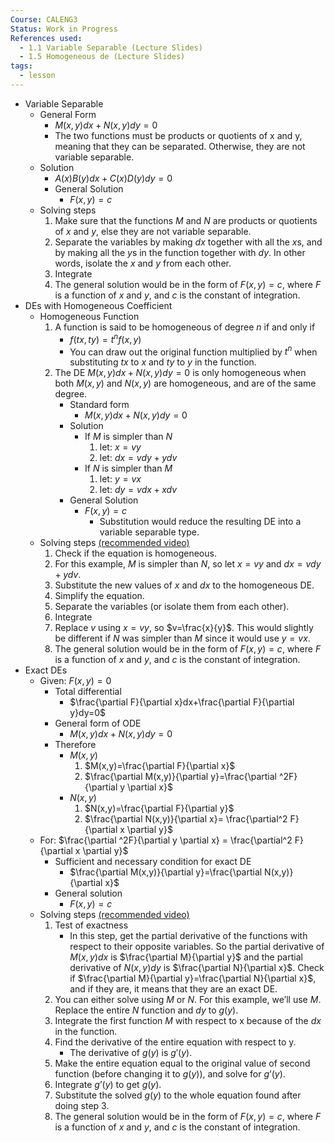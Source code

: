 ```yaml
---
Course: CALENG3
Status: Work in Progress
References used:
  - 1.1 Variable Separable (Lecture Slides)
  - 1.5 Homogeneous de (Lecture Slides)
tags:
  - lesson
---
```


- Variable Separable
	- General Form
		- $M(x,y)dx+N(x,y)dy=0$
		- The two functions must be products or quotients of x and y, meaning that they can be separated. Otherwise, they are not variable separable.
	- Solution
		- $A(x)B(y)dx+C(x)D(y)dy=0$
		- General Solution
			- $F(x,y)=c$
	- Solving steps
		1. Make sure that the functions $M$ and $N$ are products or quotients of $x$ and $y$, else they are not variable separable.
		2. Separate the variables by making $dx$ together with all the $x$s, and by making all the $y$s in the function together with $dy$. In other words, isolate the $x$ and $y$ from each other.
		3. Integrate
		4. The general solution would be in the form of $F(x,y)=c$, where $F$ is a function of $x$ and $y$, and $c$ is the constant of integration.
- DEs with Homogeneous Coefficient
	- Homogeneous Function
		1. A function is said to be homogeneous of degree $n$ if and only if
			- $f(tx,ty)=t^nf(x,y)$
			- You can draw out the original function multiplied by  $t^n$ when substituting $tx$ to $x$ and $ty$ to $y$ in the function.
		2. The DE $M(x,y)dx+N(x,y)dy=0$ is only homogeneous when both $M(x,y)$ and $N(x,y)$ are homogeneous, and are of the same degree.
			- Standard form
				- $M(x,y)dx+N(x,y)dy=0$
			- Solution
				- If $M$ is simpler than $N$
					1. let: $x=vy$
					2. let: $dx=vdy+ydv$
				- If $N$ is simpler than $M$
					1. let: $y=vx$
					2. let: $dy=vdx+xdv$
			- General Solution
				- $F(x,y)=c$
					- Substitution would reduce the resulting DE into a variable separable type.
	- Solving steps [(recommended video)](https://youtu.be/2DlgbW-mO0o?feature=shared)
		1. Check if the equation is homogeneous.
		2. For this example, $M$ is simpler than $N$, so let $x=vy$ and $dx=vdy+ydv$.
		3. Substitute the new values of $x$ and $dx$ to the homogeneous DE.
		4. Simplify the equation.
		5. Separate the variables (or isolate them from each other).
		6. Integrate
		7. Replace $v$ using $x=vy$, so $v=\frac{x}{y}$. This would slightly be different if $N$ was simpler than $M$ since it would use $y=vx$.
		8. The general solution would be in the form of $F(x,y)=c$, where $F$ is a function of $x$ and $y$, and $c$ is the constant of integration.
- Exact DEs
	- Given: $F(x,y)=0$
		- Total differential
			- $\frac{\partial F}{\partial x}dx+\frac{\partial F}{\partial y}dy=0$
		- General form of ODE
			- $M(x,y)dx+N(x,y)dy=0$
		- Therefore
			- $M(x,y)$
				1. $M(x,y)=\frac{\partial F}{\partial x}$
				2. $\frac{\partial M(x,y)}{\partial y}=\frac{\partial ^2F}{\partial y \partial x}$
			- $N(x,y)$
				1. $N(x,y)=\frac{\partial F}{\partial y}$
				2. $\frac{\partial N(x,y)}{\partial x}= \frac{\partial^2 F}{\partial x \partial y}$
	- For: $\frac{\partial ^2F}{\partial y \partial x} = \frac{\partial^2 F}{\partial x \partial y}$
		- Sufficient and necessary condition for exact DE
			- $\frac{\partial M(x,y)}{\partial y}=\frac{\partial N(x,y)}{\partial x}$
		- General solution
			- $F(x,y)=c$
	- Solving steps [(recommended video)](https://youtu.be/rNpMtelVVUQ?feature=shared)
		1. Test of exactness
			- In this step, get the partial derivative of the functions with respect to their opposite variables. So the partial derivative of $M(x,y)dx$ is $\frac{\partial M}{\partial y}$ and the partial derivative of $N(x,y)dy$ is $\frac{\partial N}{\partial x}$. Check if $\frac{\partial M}{\partial y}=\frac{\partial N}{\partial x}$, and if they are, it means that they are an exact DE.
		2. You can either solve using $M$ or $N$. For this example, we’ll use $M$. Replace the entire $N$ function and $dy$ to $g(y)$.
		3. Integrate the first function $M$ with respect to x because of the $dx$ in the function.
		4. Find the derivative of the entire equation with respect to y.
			- The derivative of $g(y)$ is $g'(y)$.
		5. Make the entire equation equal to the original value of second function (before changing it to $g(y)$), and solve for $g’(y)$.
		6. Integrate $g’(y)$ to get $g(y)$.
		7. Substitute the solved $g(y)$ to the whole equation found after doing step 3.
		8. The general solution would be in the form of $F(x,y)=c$, where $F$ is a function of $x$ and $y$, and $c$ is the constant of integration.